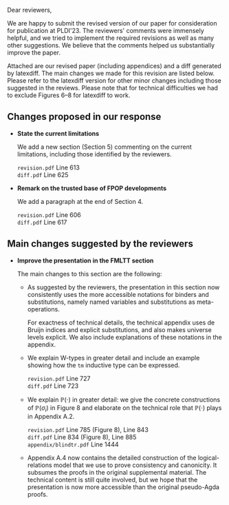 Dear reviewers,

We are happy to submit the revised version of our paper for
consideration for publication at PLDI'23.
The reviewers' comments were immensely helpful, and we tried to implement
the required revisions as well as many other suggestions.
We believe that the comments helped us substantially improve the paper.

Attached are our revised paper (including appendices) and a diff generated by latexdiff.
The main changes we made for this revision are listed below. Please
refer to the latexdiff version for other minor changes including those suggested in the reviews.
Please note that for technical difficulties we had to exclude Figures 6–8
for latexdiff to work.


## Changes proposed in our response

* **State the current limitations**

  We add a new section (Section 5) commenting on the current limitations, including those identified by the reviewers.

  `revision.pdf` Line 613  
  `diff.pdf` Line 625

* **Remark on the trusted base of FPOP developments**

  We add a paragraph at the end of Section 4.

  `revision.pdf` Line 606  
  `diff.pdf` Line 617

## Main changes suggested by the reviewers

* **Improve the presentation in the FMLTT section**

  The main changes to this section are the following:

  - As suggested by the reviewers, the presentation in this section now
    consistently uses the more accessible notations for binders and
    substitutions, namely named variables and substitutions as
    meta-operations.
    
    For exactness of technical details, the technical appendix uses de Bruijn
    indices and explicit substitutions, and also makes universe levels explicit.
    We also include explanations of these notations in the appendix.
  
  - We explain W-types in greater detail and include an example showing how
    the `tm` inductive type can be expressed.

    `revision.pdf` Line 727  
    `diff.pdf` Line 723
  
  - We explain $\mathbb{P}(\cdot)$ in greater detail:
    we give the concrete constructions of $\mathbb{P}(\sigma_i)$ in Figure 8
    and elaborate on the technical role that $\mathbb{P}(\cdot)$ plays in Appendix A.2.

    `revision.pdf` Line 785 (Figure 8), Line 843  
    `diff.pdf`  Line 834 (Figure 8), Line 885  
    `appendix/blindtr.pdf` Line 1444
  
  - Appendix A.4 now contains the detailed construction of the
    logical-relations model that we use to prove consistency and canonicity.
    It subsumes the proofs in the original supplemental material. The
    technical content is still quite involved, but we hope that the presentation
    is now more accessible than the original pseudo-Agda proofs.
